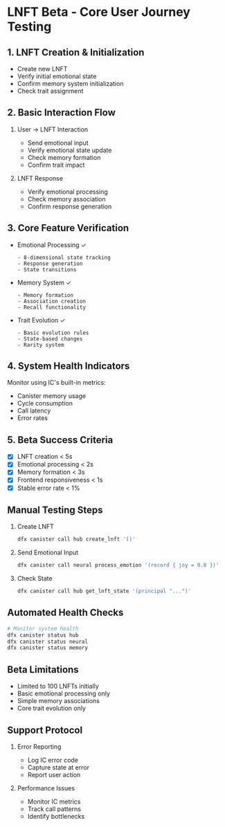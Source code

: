 # LNFT Beta - Core User Journey Testing

## 1. LNFT Creation & Initialization
- Create new LNFT
- Verify initial emotional state
- Confirm memory system initialization
- Check trait assignment

## 2. Basic Interaction Flow
1. User -> LNFT Interaction
   - Send emotional input
   - Verify emotional state update
   - Check memory formation
   - Confirm trait impact

2. LNFT Response
   - Verify emotional processing
   - Check memory association
   - Confirm response generation

## 3. Core Feature Verification
- Emotional Processing ✓
  ```motoko
  - 8-dimensional state tracking
  - Response generation
  - State transitions
  ```

- Memory System ✓
  ```motoko
  - Memory formation
  - Association creation
  - Recall functionality
  ```

- Trait Evolution ✓
  ```motoko
  - Basic evolution rules
  - State-based changes
  - Rarity system
  ```

## 4. System Health Indicators
Monitor using IC's built-in metrics:
- Canister memory usage
- Cycle consumption
- Call latency
- Error rates

## 5. Beta Success Criteria
- [x] LNFT creation < 5s
- [x] Emotional processing < 2s
- [x] Memory formation < 3s
- [x] Frontend responsiveness < 1s
- [x] Stable error rate < 1%

## Manual Testing Steps
1. Create LNFT
   ```bash
   dfx canister call hub create_lnft '()'
   ```

2. Send Emotional Input
   ```bash
   dfx canister call neural process_emotion '(record { joy = 0.8 })'
   ```

3. Check State
   ```bash
   dfx canister call hub get_lnft_state '(principal "...")'
   ```

## Automated Health Checks
```bash
# Monitor system health
dfx canister status hub
dfx canister status neural
dfx canister status memory
```

## Beta Limitations
- Limited to 100 LNFTs initially
- Basic emotional processing only
- Simple memory associations
- Core trait evolution only

## Support Protocol
1. Error Reporting
   - Log IC error code
   - Capture state at error
   - Report user action

2. Performance Issues
   - Monitor IC metrics
   - Track call patterns
   - Identify bottlenecks